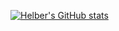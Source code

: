 [![Helber's GitHub stats](https://github-readme-stats.vercel.app/api?username=hbelmiro&show=reviews,prs_merged&hide=contribs,prs&theme=transparent&rank_icon=percentile)](https://github.com/anuraghazra/github-readme-stats)
